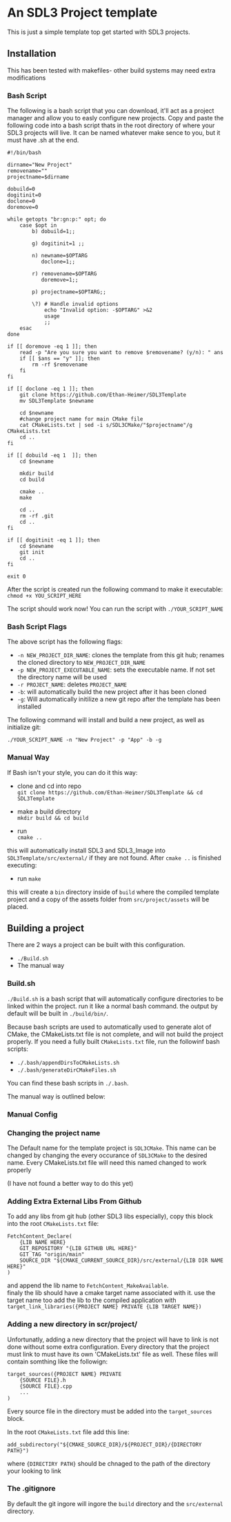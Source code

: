 # An SDL3 Project template

This is just a simple template top get started with SDL3 projects. 

## Installation

This has been tested with makefiles- other build systems may need extra modifications

### Bash Script
The following is a bash script that you can download, it'll act as a project manager and allow you to easly configure new projects. 
Copy and paste the following code into a bash script thats in the root directory of where your SDL3 projects will live. 
It can be named whatever make sence to you, but it must have .sh at the end. 

```
#!/bin/bash

dirname="New Project"
removename=""
projectname=$dirname

dobuild=0
dogitinit=0
doclone=0
doremove=0

while getopts "br:gn:p:" opt; do
    case $opt in
        b) dobuild=1;;

        g) dogitinit=1 ;;

        n) newname=$OPTARG
           doclone=1;;

        r) removename=$OPTARG
           doremove=1;;

        p) projectname=$OPTARG;;

        \?) # Handle invalid options
            echo "Invalid option: -$OPTARG" >&2
            usage
            ;;
    esac
done

if [[ doremove -eq 1 ]]; then
    read -p "Are you sure you want to remove $removename? (y/n): " ans
    if [[ $ans == "y" ]]; then
        rm -rf $removename
    fi
fi

if [[ doclone -eq 1 ]]; then
    git clone https://github.com/Ethan-Heimer/SDL3Template
    mv SDL3Template $newname

    cd $newname
    #change project name for main CMake file
    cat CMakeLists.txt | sed -i s/SDL3CMake/"$projectname"/g CMakeLists.txt
    cd ..
fi

if [[ dobuild -eq 1  ]]; then
    cd $newname

    mkdir build
    cd build

    cmake ..
    make

    cd ..
    rm -rf .git
    cd ..
fi

if [[ dogitinit -eq 1 ]]; then
    cd $newname
    git init
    cd ..
fi

exit 0
```
After the script is created run the following command to make it executable:\
`chmod +x YOU_SCRIPT_HERE`

The script should work now! You can run the script with `./YOUR_SCRIPT_NAME`

### Bash Script Flags

The above script has the following flags:

- `-n NEW_PROJECT_DIR_NAME`: clones the template from this git hub; renames the cloned directory to `NEW_PROJECT_DIR_NAME`
- `-p NEW_PROJECT_EXECUTABLE_NAME`: sets the executable name. If not set the directory name will be used 
- `-r PROJECT_NAME`: deletes `PROJECT_NAME`
- `-b`: will automatically build the new project after it has been cloned
- `-g`: Will automatically initilize a new git repo after the template has been installed 

The following command will install and build a new project, as well as initialize git:
```
./YOUR_SCRIPT_NAME -n "New Project" -p "App" -b -g
```

### Manual Way

If Bash isn't your style, you can do it this way:

- clone and cd into repo\
`git clone https://github.com/Ethan-Heimer/SDL3Template && cd SDL3Template`

- make a build directory\
`mkdir build && cd build`

- run\
`cmake ..`

this will automatically install SDL3 and SDL3_Image into `SDL3Template/src/external/`
if they are not found. After `cmake ..` is finished executing:

- run `make`

this will create a `bin` directory inside of `build` where the compiled template project
and a copy of the assets folder from `src/project/assets` will be placed. 

## Building a project
There are 2 ways a project can be built with this configuration.

- `./Build.sh`
- The manual way

### Build.sh

`./Build.sh` is a bash script that will automatically configure directories to be linked within the project. run it like a normal bash command. 
the output by default will be built in `./build/bin/`.

Because bash scripts are used to automatically used to generate alot of CMake, the CMakeLists.txt file is not complete, and will not build the project properly.
If you need a fully built `CMakeLists.txt` file, run the followinf bash scripts:

- `./.bash/appendDirsToCMakeLists.sh`
- `./.bash/generateDirCMakeFiles.sh`

You can find these bash scripts in `./.bash`.

The manual way is outlined below:

### Manual Config
### Changing the project name 

The Default name for the template project is `SDL3CMake`. This name can be changed by 
changing the every occurance of `SDL3CMake` to the desired name. Every CMakeLists.txt file will need this named changed to work properly

(I have not found a better way to do this yet)

### Adding Extra External Libs From Github

To add any libs from git hub (other SDL3 libs especially), copy this block into the 
root `CMakeLists.txt` file:

```
FetchContent_Declare(
    {LIB NAME HERE}
    GIT_REPOSITORY "{LIB GITHUB URL HERE}"
    GIT_TAG "origin/main"
    SOURCE_DIR "${CMAKE_CURRENT_SOURCE_DIR}/src/external/{LIB DIR NAME HERE}"
)
```

and append the lib name to `FetchContent_MakeAvailable`.\
finaly the lib should have a cmake target name associated with it. use the target name too 
add the lib to the compiled application with\
`target_link_libraries({PROJECT NAME} PRIVATE {LIB TARGET NAME})`

### Adding a new directory in scr/project/

Unfortunatly, adding a new directory that the project will have to link is not done without some extra configuration.
Every directory that the project must link to must have its own 'CMakeLists.txt' file as well. These files will contain somthing like the followign:
```
target_sources({PROJECT NAME} PRIVATE 
    {SOURCE FILE}.h
    {SOURCE FILE}.cpp
    ...
)
```

Every source file in the directory must be added into the `target_sources` block.

In the root `CMakeLists.txt` file add this line:

```
add_subdirectory("${CMAKE_SOURCE_DIR}/${PROJECT_DIR}/{DIRECTORY PATH}")
```

where `{DIRECTIRY PATH}` should be chnaged to the path of the directory your looking to link

### The .gitignore

By default the git ingore will ingore the `build` directory and the `src/external` directory.

